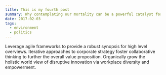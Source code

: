 ```yaml
---
title: This is my fourth post
summary: Why contemplating our mortality can be a powerful catalyst for change
date: 2017-02-03
tags:
  - environment
  - politics
---
```

Leverage agile frameworks to provide a robust synopsis for high level overviews. Iterative approaches to corporate strategy foster collaborative thinking to further the overall value proposition. Organically grow the holistic world view of disruptive innovation via workplace diversity and empowerment.

